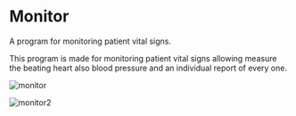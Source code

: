 # Monitor
A program for monitoring patient vital signs.

This program is made for monitoring patient vital signs allowing measure the beating heart also blood pressure and an individual report of every one.





![monitor](https://github.com/gitreis/monitor/assets/54642754/7c1d94af-3c25-40c5-b6ca-c195790c2e7f)


![monitor2](https://github.com/gitreis/monitor/assets/54642754/0b3b36e4-f809-430e-836e-608bdb3c0273)
